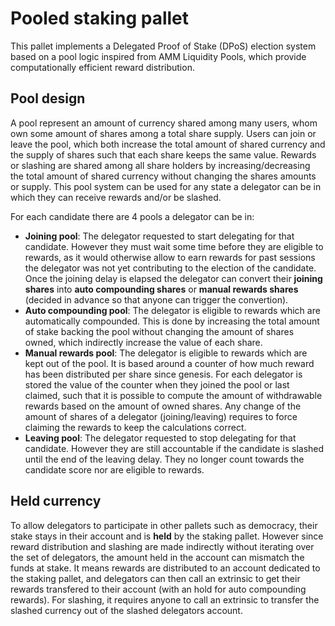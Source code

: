 # Pooled staking pallet

This pallet implements a Delegated Proof of Stake (DPoS) election system based
on a pool logic inspired from AMM Liquidity Pools, which provide computationally
efficient reward distribution.

## Pool design

A pool represent an amount of currency shared among many users, whom own some amount of shares
among a total share supply. Users can join or leave the pool, which both increase the total amount
of shared currency and the supply of shares such that each share keeps the same value. Rewards or
slashing are shared among all share holders by increasing/decreasing the total amount of shared
currency without changing the shares amounts or supply. This pool system can be used for any state a delegator can be in which they can receive rewards and/or be slashed.

For each candidate there are 4 pools a delegator can be in:
- **Joining pool**: The delegator requested to start delegating for that candidate. However they must wait some
  time before they are eligible to rewards, as it would otherwise allow to earn rewards for past sessions the
  delegator was not yet contributing to the election of the candidate. Once the joining delay is elapsed the
  delegator can convert their **joining shares** into **auto compounding shares** or **manual rewards shares**
  (decided in advance so that anyone can trigger the convertion).
- **Auto compounding pool**: The delegator is eligible to rewards which are automatically compounded. This is
  done by increasing the total amount of stake backing the pool without changing the amount of shares owned, which indirectly increase the value of each share.
- **Manual rewards pool**: The delegator is eligible to rewards which are kept out of the pool. It is based
  around a counter of how much reward has been distributed per share since genesis. For each delegator is stored the value of the counter when they joined the pool or last claimed, such that it is possible to compute the amount of withdrawable rewards based on the amount of owned shares. Any change of the amount
  of shares of a delegator (joining/leaving) requires to force claiming the rewards to keep the calculations
  correct.
- **Leaving pool**: The delegator requested to stop delegating for that candidate. However they are still
  accountable if the candidate is slashed until the end of the leaving delay. They no longer count towards
  the candidate score nor are eligible to rewards.

## Held currency

To allow delegators to participate in other pallets such as democracy, their stake stays in their account and
is **held** by the staking pallet. However since reward distribution and slashing are made indirectly without
iterating over the set of delegators, the amount held in the account can mismatch the funds at stake. It means
rewards are distributed to an account dedicated to the staking pallet, and delegators can then call an 
extrinsic to get their rewards transfered to their account (with an hold for auto compounding rewards).
For slashing, it requires anyone to call an extrinsic to transfer the slashed currency out of the
slashed delegators account.